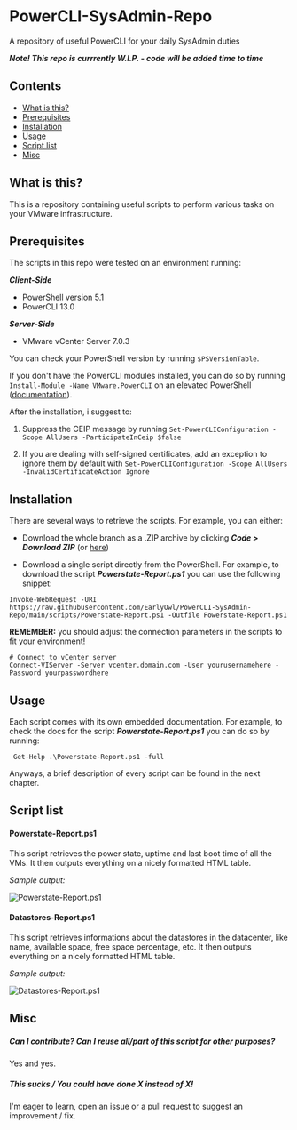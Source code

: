 # PowerCLI-SysAdmin-Repo
A repository of useful PowerCLI for your daily SysAdmin duties

***Note! This repo is currrently W.I.P. - code will be added time to time***

## Contents
- [What is this?](#what-is-this)
- [Prerequisites](#prerequisites)
- [Installation](#installation)
- [Usage](#usage)
- [Script list](#script-list)
- [Misc](#misc)

## What is this?
This is a repository containing useful scripts to perform various tasks on your VMware infrastructure.

## Prerequisites
The scripts in this repo were tested on an environment running:

***Client-Side***
- PowerShell version 5.1
- PowerCLI 13.0

***Server-Side***
- VMware vCenter Server 7.0.3

You can check your PowerShell version by running  ```$PSVersionTable```.

If you don't have the PowerCLI modules installed, you can do so by running ```Install-Module -Name VMware.PowerCLI``` on an elevated PowerShell ([documentation](https://www.powershellgallery.com/packages/VMware.PowerCLI/13.0.0.20829139)).

After the installation, i suggest to:
1. Suppress the CEIP message by running ```Set-PowerCLIConfiguration -Scope AllUsers -ParticipateInCeip $false```

2. If you are dealing with self-signed certificates, add an exception to ignore them by default with ```Set-PowerCLIConfiguration -Scope AllUsers -InvalidCertificateAction Ignore```

## Installation
There are several ways to retrieve the scripts. For example, you can either:

- Download the whole branch as a .ZIP archive by clicking ***Code > Download ZIP*** (or [here](https://github.com/EarlyOwl/PowerCLI-SysAdmin-Repo/archive/refs/heads/main.zip))

- Download a single script directly from the PowerShell. For example, to download the script ***Powerstate-Report.ps1*** you can use the following snippet: 
```shell
Invoke-WebRequest -URI https://raw.githubusercontent.com/EarlyOwl/PowerCLI-SysAdmin-Repo/main/scripts/Powerstate-Report.ps1 -Outfile Powerstate-Report.ps1 
```

**REMEMBER:** you should adjust the connection parameters in the scripts to fit your environment!

 ```shell
# Connect to vCenter server
Connect-VIServer -Server vcenter.domain.com -User yourusernamehere -Password yourpasswordhere
 ```

## Usage
Each script comes with its own embedded documentation. For example, to check the docs for the script ***Powerstate-Report.ps1*** you can do so by running:

```shell
 Get-Help .\Powerstate-Report.ps1 -full
```

Anyways, a brief description of every script can be found in the next chapter.

## Script list

#### Powerstate-Report.ps1
This script retrieves the power state, uptime and last boot time of all the VMs. It then outputs everything on a nicely formatted HTML table.

*Sample output:*

![Powerstate-Report.ps1](https://user-images.githubusercontent.com/49495410/212378331-50edcb30-9457-47d7-9541-cba832a2249d.png)


#### Datastores-Report.ps1
This script retrieves informations about the datastores in the datacenter, like name, available space, free space percentage, etc. It then outputs everything on a nicely formatted HTML table.

*Sample output:*

![Datastores-Report.ps1](https://user-images.githubusercontent.com/49495410/212378482-30a73ad7-8168-4d98-9052-c4232683ffe3.png)


## Misc

##### Can I contribute? Can I reuse all/part of this script for other purposes?
Yes and yes.

##### This sucks / You could have done X instead of X!
I'm eager to learn, open an issue or a  pull request to suggest an improvement / fix.
